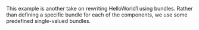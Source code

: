 This example is another take on rewriting HelloWorld1 using bundles. Rather than defining a specific bundle for each of the components, we use some predefined single-valued bundles.